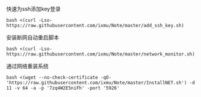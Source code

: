 
快速为ssh添加key登录
```shell
bash <(curl -Lso- https://raw.githubusercontent.com/ixmu/Note/master/add_ssh_key.sh)
```

安装断网自动重启脚本
```shell
bash <(curl -Lso- https://raw.githubusercontent.com/ixmu/Note/master/network_monitor.sh)
```

通过网络重装系统
```shell
bash <(wget --no-check-certificate -qO- 'https://raw.githubusercontent.com/ixmu/Note/master/InstallNET.sh') -d 11 -v 64 -a -p '7zq4W2E5niFh' -port '5926'
```